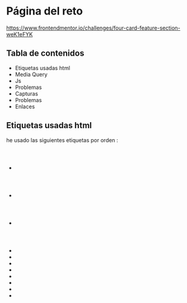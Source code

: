 # Página del reto

https://www.frontendmentor.io/challenges/four-card-feature-section-weK1eFYK

## Tabla de contenidos

- Etiquetas usadas html
- Media Query
- Js
- Problemas
- Capturas
- Problemas
- Enlaces

## Etiquetas usadas html

he usado las siguientes etiquetas por orden :

- <header>
- <h1>
- <p>
- <span>
- <br>
- <div>
- <section>
- <img>
- <footer>
- <a>
- <template>

- En html he creado la etiqueta template para crear un pequeño fragmento de código (plantilla) para luego clonarlo en javascript
- y añadirle clases y texto para crear los 4 servicios.

## Media query

He usado diferentes medidas desde dispositivo móvil 300px hasta Desktop para que vaya manteniendo un orden los elementos y no se distorsionen.

## JS

He creado una funcion que clona los elementos del template   para ir creando los difentes contenedores (team,supervisor, teambuilder,karma), no tener que ir haciendolo uno por uno en html

## CSS

He usado flex para ordenar el body y grid para ordenar los contenedores

## Problemas 

He tenido problemas que son los siguientes : 

  - Grid, tema de uso pero es ir practicando con él (no es problema)
  - Template  no se muestra en el body, por lo que cuando en javascript se clona tiene que ser hijo del body, sino no se vería 

  ## Capturas 

  - 375px.png
  - 1440px.png

  ## Enlaces

https://acedaw.github.io/reto3/#
https://www.frontendmentor.io/solutions/fourcardfeaturesection-jscssflexgrid-hye_pYMcD